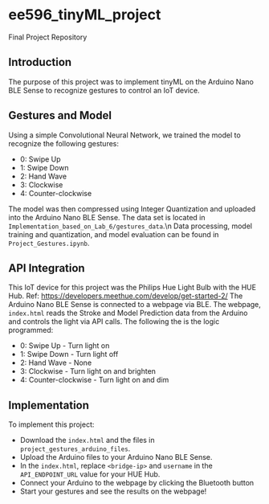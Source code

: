 # ee596_tinyML_project
Final Project Repository

## Introduction
The purpose of this project was to implement tinyML on the Arduino Nano BLE Sense to recognize gestures to control an IoT device.

## Gestures and Model
Using a simple Convolutional Neural Network, we trained the model to recognize the following gestures:
- 0: Swipe Up
- 1: Swipe Down
- 2: Hand Wave
- 3: Clockwise
- 4: Counter-clockwise

The model was then compressed using Integer Quantization and uploaded into the Arduino Nano BLE Sense.
The data set is located in `Implementation_based_on_Lab_6/gestures_data`.\n
Data processing, model training and quantization, and model evaluation can be found in `Project_Gestures.ipynb`.

## API Integration
This IoT device for this project was the Philips Hue Light Bulb with the HUE Hub. Ref: https://developers.meethue.com/develop/get-started-2/
The Arduino Nano BLE Sense is connected to a webpage via BLE. The webpage, `index.html` reads the Stroke and Model Prediction data from the Arduino and controls the light via API calls. The following the is the logic programmed:
- 0: Swipe Up - Turn light on
- 1: Swipe Down - Turn light off
- 2: Hand Wave - None
- 3: Clockwise - Turn light on and brighten
- 4: Counter-clockwise - Turn light on and dim

## Implementation
To implement this project:
- Download the `index.html` and the files in `project_gestures_arduino_files`.
- Upload the Arduino files to your Arduino Nano BLE Sense.
- In the `index.html`, replace `<bridge-ip>` and `username` in the `API_ENDPOINT_URL` value for your HUE Hub.
- Connect your Arduino to the webpage by clicking the Bluetooth button
- Start your gestures and see the results on the webpage!
